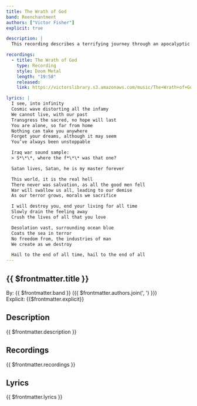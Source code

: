 ```yaml
---
title: The Wrath of God
band: Reenchantment
authors: ["Victor Fisher"]
explicit: true

description: |
  This recording describes a terrifying journey through an apocalyptic vision.

recordings:
  - title: The Wrath of God
    type: Recording
    style: Doom Metal
    length: "19:58"
    released: 
    link: https://victorslibrary.s3.amazonaws.com/music/The+Wrath+of+God/The+Wrath+of+God+%7BNihilism+Remix%7D.mp3

lyrics: |
  I see, into infinity
  Cosmic wave distorting all the infamy
  We cannot live, with our past
  Transgress the sacred, no hope will last
  You are alone, so far from home
  Nothing can take you anywhere
  Forget your dreams, although it may seem
  You’ve always been unstoppable

  Iraq war sound sample:
  > S*\*\*, where the f*\*\* was that one?

  Satan lives, Satan, he is my master forever

  This world, it is the real hell
  There never was salvation, as all the good men fell
  War will swallow us all, leading to our demise
  As our terror grows, morals we sacrifice

  I will destroy you, end your living for all time
  Slowly drain the feeling away
  Crush the lives of all that you love

  Desolation vast, surrounding ocean blue
  Coats the sea in terror
  No freedom from, the industries of man
  We create as we destroy

  Hail to the end of all time, hail to the end of all
---
```


## {{ $frontmatter.title }}

By: {{ $frontmatter.band }} ({{ $frontmatter.authors.join(', ') }})  
Explicit: {{$frontmatter.explicit}}

## Description

<vue-markdown>{{ $frontmatter.description }}</vue-markdown>

## Recordings

{{ $frontmatter.recordings }}

## Lyrics

<vue-markdown>{{ $frontmatter.lyrics }}</vue-markdown>
